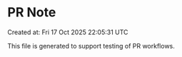 # PR Note

Created at: Fri 17 Oct 2025 22:05:31 UTC

This file is generated to support testing of PR workflows.
